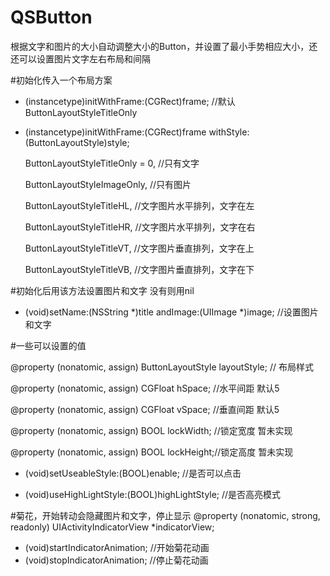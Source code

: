 # QSButton
根据文字和图片的大小自动调整大小的Button，并设置了最小手势相应大小，还还可以设置图片文字左右布局和间隔

#初始化传入一个布局方案
- (instancetype)initWithFrame:(CGRect)frame; //默认 ButtonLayoutStyleTitleOnly
- (instancetype)initWithFrame:(CGRect)frame withStyle:(ButtonLayoutStyle)style;
    
    ButtonLayoutStyleTitleOnly = 0,  //只有文字
    
    ButtonLayoutStyleImageOnly,      //只有图片
    
    ButtonLayoutStyleTitleHL,        //文字图片水平排列，文字在左
    
    ButtonLayoutStyleTitleHR,        //文字图片水平排列，文字在右
    
    ButtonLayoutStyleTitleVT,        //文字图片垂直排列，文字在上
    
    ButtonLayoutStyleTitleVB,        //文字图片垂直排列，文字在下



#初始化后用该方法设置图片和文字 没有则用nil
- (void)setName:(NSString *)title andImage:(UIImage *)image; //设置图片和文字



#一些可以设置的值

@property (nonatomic, assign) ButtonLayoutStyle layoutStyle; // 布局样式

@property (nonatomic, assign) CGFloat hSpace; //水平间距 默认5

@property (nonatomic, assign) CGFloat vSpace; //垂直间距 默认5

@property (nonatomic, assign) BOOL lockWidth; //锁定宽度 暂未实现

@property (nonatomic, assign) BOOL lockHeight;//锁定高度 暂未实现

- (void)setUseableStyle:(BOOL)enable;  //是否可以点击

- (void)useHighLightStyle:(BOOL)highLightStyle; //是否高亮模式




#菊花，开始转动会隐藏图片和文字，停止显示
@property (nonatomic, strong, readonly) UIActivityIndicatorView *indicatorView; 
- (void)startIndicatorAnimation; //开始菊花动画
- (void)stopIndicatorAnimation;  //停止菊花动画



